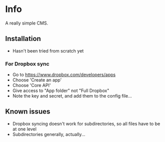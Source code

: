# Info

A really simple CMS.

## Installation

- Hasn't been tried from scratch yet

### For Dropbox sync

- Go to <https://www.dropbox.com/developers/apps>
- Choose 'Create an app'
- Choose 'Core API'
- Give access to "App folder" not "Full Dropbox"
- Note the key and secret, and add them to the config file...

## Known issues

- Dropbox syncing doesn't work for subdirectories, so all files have to be at one level
- Subdirectories generally, actually...
